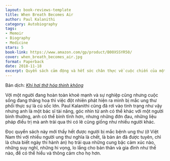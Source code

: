 ```yaml
---
layout: book-reviews-template
title: When Breath Becomes Air
author: Paul Kalanithi
category: Autobiography
tags:
- Memoir
- Biography
- Medicine
stars: 5
book-link: https://www.amazon.com/gp/product/B00XSSYR50/
cover: when_breath_becomes_air.jpg
format: Paperback
date: 2018-11-18
excerpt: Quyển sách cảm động và hết sức chân thực về cuộc chiến của một bác sĩ với căn bệnh ung thư phổi
---
```

Bản dịch: [*Khi hơi thở hóa thinh không*](https://tiki.vn/khi-hoi-tho-hoa-thinh-khong-p750578.html)

Với một người đang hoàn toàn khoẻ mạnh và sự nghiệp cũng nhưng cuộc sống đang thăng hoa thì việc đột nhiên phát hiện ra mình bị mắc ung thư phổi thực sự là cú sốc lớn. Paul Kalanithi cũng đã rơi vào tình trạng như vậy nhưng anh là một bác sĩ tài năng, góc nhìn từ anh có thể khác với một người bình thường, anh có thể bình tĩnh hơn, nhưng những đớn đau, những liệu pháp điều trị mà anh trải qua thì có lẽ cũng giống như nhiều người khác.

Đọc quyển sách này mới thấy hết được người bị mắc bệnh ung thư (ở Việt Nam thì với nhiều người ung thư nghĩa là chết, là bản án đã được tuyên, chỉ là chưa biết ngày thi hành án) họ trải qua những cung bậc cảm xúc nào, những suy nghĩ, những hi vọng, lo lắng cho bản thân và gia đình như thế nào, để có thể hiểu và thông cảm cho họ hơn.
